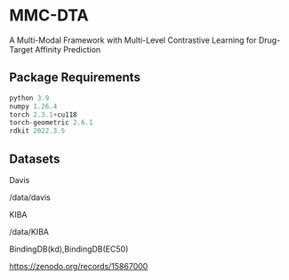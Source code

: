# MMC-DTA
A Multi-Modal Framework with Multi-Level Contrastive Learning for Drug-Target Affinity Prediction
## Package Requirements

```python
python 3.9
numpy 1.26.4
torch 2.3.1+cu118
torch-geometric 2.6.1
rdkit 2022.3.5
```
## Datasets
Davis

/data/davis

KIBA

/data/KIBA

BindingDB(kd),BindingDB(EC50)

https://zenodo.org/records/15867000

